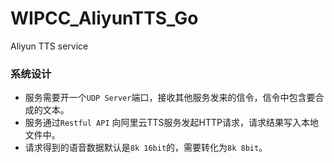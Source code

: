 # WIPCC_AliyunTTS_Go
Aliyun TTS service

### 系统设计
* 服务需要开一个`UDP Server`端口，接收其他服务发来的信令，信令中包含要合成的文本。
* 服务通过`Restful API` 向阿里云TTS服务发起HTTP请求，请求结果写入本地文件中。
* 请求得到的语音数据默认是`8k 16bit`的，需要转化为`8k 8bit`。
